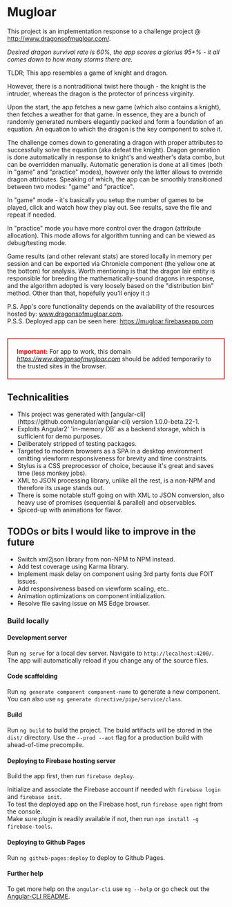 # Mugloar

This project is an implementation response to a challenge project @ http://www.dragonsofmugloar.com/.
<p>
<i>Desired dragon survival rate is 60%, the app scores a glorius 95+% - it all comes down to how many storms there are.</i> 
</p>

<p>
TLDR; This app resembles a game of knight and dragon.
</p>
<p>
However, there is a nontraditional twist here though - the knight is the intruder, whereas the dragon is the protector of princess virginity.
</p>
<p>
Upon the start, the app fetches a new game (which also contains a knight), then fetches a weather for that game.
In essence, they are a bunch of randomly generated numbers elegantly packed and form a foundation of an equation.
An equation to which the dragon is the key component to solve it.
</p>
<p>
The challenge comes down to generating a dragon with proper attributes to successfully solve the equation (aka defeat the knight).
Dragon generation is done automatically in response to knight's and weather's data combo, but can be overridden manually.
Automatic generation is done at all times (both in "game" and "practice" modes), however only the latter allows to override dragon attributes.
Speaking of which, the app can be smoothly transitioned between two modes: "game" and "practice".
</p>
<p>
In "game" mode - it's basically you setup the number of games to be played, click and watch how they play out.
See results, save the file and repeat if needed.
</p>
<p>
In "practice" mode you have more control over the dragon (attribute allocation). This mode allows for algorithm tunning and can be viewed as debug/testing mode.
</p>
<p>
Game results (and other relevant stats) are stored locally in memory per session and can be exported via Chronicle component (the yellow one at the bottom) for analysis.
Worth mentioning is that the dragon lair entity is responsible for breeding the mathematically-sound dragons in response, and the algorithm adopted is very loosely based on the "distribution bin" method.
Other than that, hopefully you'll enjoy it :)
</p>

P.S. App's core functionality depends on the availability of the resources hosted by: <a href="http://www.dragonsofmugloar.com" target="_blank">www.dragonsofmugloar.com</a>.
<br>
P.S.S. Deployed app can be seen here: <a href="https://mugloar.firebaseapp.com" target="_blank">https://mugloar.firebaseapp.com</a>
<br>
<br>

<div style="padding: 20px; border: 2px solid #a94442;">
<b style="color: red;">Important:</b> For app to work, this domain <a href="https://www.dragonsofmugloar.com" target="_blank"><em>https://www.dragonsofmugloar.com</em></a> should be added temporarily to the trusted sites in the browser.</b>
</div>

## Technicalities
<ul>
<li>
This project was generated with [angular-cli](https://github.com/angular/angular-cli) version 1.0.0-beta.22-1.
</li>
<li>
Exploits Angular2' 'in-memory DB' as a backend storage, which is sufficient for demo purposes.
</li>
<li>
Deliberately stripped of testing packages.
</li>
<li>
Targeted to modern browsers as a SPA in a desktop environment omitting viewform responsiveness for brevity and time constraints.
</li>
<li>
Stylus is a CSS preprocessor of choice, because it's great and saves time (less monkey jobs).
</li>
<li>
XML to JSON processing library, unlike all the rest, is a non-NPM and therefore its usage stands out.
</li>
<li>
There is some notable stuff going on with XML to JSON conversion, also heavy use of promises (sequential & parallel) and observables.
</li>
<li>
Spiced-up with animations for flavor.
</li>
</ul>

## TODOs or bits I would like to improve in the future
<ul>
<li>Switch xml2json library from non-NPM to NPM instead.</li>
<li>Add test coverage using Karma library.</li>
<li>Implement mask delay on component using 3rd party fonts due FOIT issues.</li>
<li>Add responsiveness based on viewform scaling, etc..</li>
<li>Animation optimizations on component initialization.</li>
<li>Resolve file saving issue on MS Edge browser.</li>
</ul>


### Build locally 
#### Development server
Run `ng serve` for a local dev server.
Navigate to `http://localhost:4200/`.
The app will automatically reload if you change any of the source files.

#### Code scaffolding
Run `ng generate component component-name` to generate a new component.
You can also use `ng generate directive/pipe/service/class`.

#### Build
Run `ng build` to build the project. The build artifacts will be stored in the `dist/` directory.
Use the `--prod --aot` flag for a production build with ahead-of-time precompile.

#### Deploying to Firebase hosting server
Build the app first, then run `firebase deploy`.

Initialize and associate the Firebase account if needed with `firebase login` and `firebase init`.
<br>
To test the deployed app on the Firebase host, run `firebase open` right from the console.
<br>
Make sure plugin is readily available if not, then run `npm install -g firebase-tools`.


#### Deploying to Github Pages
Run `ng github-pages:deploy` to deploy to Github Pages.

#### Further help
To get more help on the `angular-cli` use `ng --help` or go check out the [Angular-CLI README](https://github.com/angular/angular-cli/blob/master/README.md).
